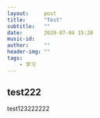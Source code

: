 ```yaml
---
layout:     post
title:      "Test"
subtitle:   ""
date:       2020-07-04 15:20
music-id:    
author:     ""
header-img: ""
tags:
    - 学习
---
```

## test222

test123222222
